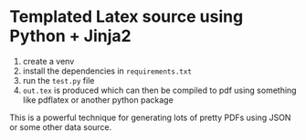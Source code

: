 # Templated Latex source using Python + Jinja2

1. create a venv
2. install the dependencies in `requirements.txt`
3. run the `test.py` file
4. `out.tex` is produced which can then be compiled to pdf using something like pdflatex or another python package

This is a powerful technique for generating lots of pretty PDFs using JSON or some other data source.
